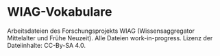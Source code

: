 # WIAG-Vokabulare
Arbeitsdateien des Forschungsprojekts WIAG (Wissensaggregator Mittelalter und Frühe Neuzeit).
Alle Dateien work-in-progress.
Lizenz der Dateiinhalte: CC-By-SA 4.0.
